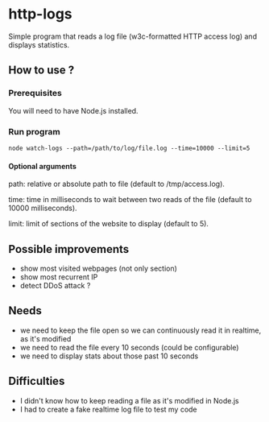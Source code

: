 # http-logs
 Simple program that reads a log file (w3c-formatted HTTP access log) and displays statistics.

## How to use ?
### Prerequisites
You will need to have Node.js installed.

### Run program
    node watch-logs --path=/path/to/log/file.log --time=10000 --limit=5

#### Optional arguments
path: relative or absolute path to file (default to /tmp/access.log).

time: time in milliseconds to wait between two reads of the file (default to 10000 milliseconds).

limit: limit of sections of the website to display (default to 5).

## Possible improvements
- show most visited webpages (not only section)
- show most recurrent IP
- detect DDoS attack ?

## Needs
- we need to keep the file open so we can continuously read it in realtime, as it's modified
- we need to read the file every 10 seconds (could be configurable)
- we need to display stats about those past 10 seconds

## Difficulties
- I didn't know how to keep reading a file as it's modified in Node.js
- I had to create a fake realtime log file to test my code